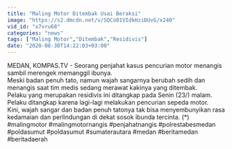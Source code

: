 ```yaml
---
title: "Maling Motor Ditembak Usai Beraksi"
image: "https://s2.dmcdn.net/v/SQCo01VIdkHziDUvG/x240"
vid_id: "x7vru68"
categories: "news"
tags: ["Maling Motor","Ditembak","Residivis"]
date: "2020-08-30T14:22:03+03:00"
---
```

MEDAN, KOMPAS.TV - Seorang penjahat kasus pencurian motor menangis sambil merengek memanggil ibunya.   <br>Meski badan penuh tato, namun wajah sangarnya berubah sedih dan menangis saat tim medis sedang merawat kakinya yang ditembak.   <br>Pelaku yang merupakan residivis ini ditangkap pada Senin (23/) malam.   <br>Pelaku ditangkap karena lagi-lagi melakukan pencurian sepeda motor.   <br>Kini, wajah sangar dan badan penuh tatonya tak bisa menyembunyikan rasa kedamaian dan perlindungan di dekat sosok ibunda tercinta. (*)   <br>#malingmotor #malingmotornangis #penjahatnangis #polrestabesmedan #poldasumut #poldasumut #sumaterautara #medan #beritamedan #beritadaerah   <br>

